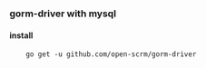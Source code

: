 ### gorm-driver with mysql

#### install 

```shell
    go get -u github.com/open-scrm/gorm-driver
```